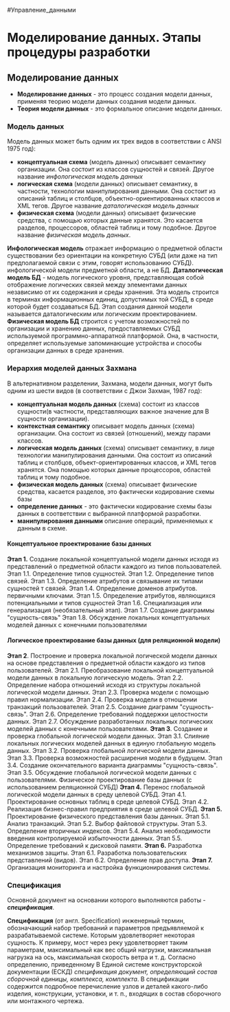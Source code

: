 #Управление_данными
# Моделирование данных. Этапы процедуры разработки

## Моделирование данных
- **Моделирование данных** - это процесс создания модели данных, применяя теорию модели данных создания модели данных. 
- **Теория модели данных** - это формальное описание модели данных.

### Модель данных
Модель данных может быть одним их трех видов в соответствии с ANSI 1975 год):
- **концептуальная схема** (модель данных) описывает семантику организации. Она состоит из классов сущностей и связей. Другое название *инфологическая модель данных* 
- **логическая схема** (модели данных) описывает семантику, в частности, технологии манипулирования данными. Она состоит из описаний таблиц и столбцов, объектно-ориентированных классов и XML тегов. Другое название *даталогическая модель данных* 
- **физическая схема** (модели данных) описывает физические средства, с помощью которых данные хранятся. Это касается разделов, процессоров, областей таблиц и тому подобное. Другое название *физическая модель данных*.

**Инфологическая модель** отражает информацию о предметной области существовании без ориентации на конкретную СУБД (или даже на тип предполагаемой связи с этим, говорят использованию СУБД). инфологической модели предметной области, а не БД.
**Даталогическая модель БД** - модель логического уровня, представляющая собой отображение логических связей между элементами данных независимо от их содержания и среды хранения. Эта модель строится в терминах информационных единиц, допустимых той СУБД, в среде которой будет создаваться БД. Этап создания данной модели называется даталогическим или логическим проектированием.
**Физическая модель БД** строится с учетом возможностей по  организации и хранению данных, предоставляемых СУБД используемой программно-аппаратной платформой. Она, в частности, определяет используемые запоминающие устройства и способы организации данных в среде хранения.

### Иерархия моделей данных Захмана
 В альтернативном разделении, Захмана, модели данных, могут быть одним из шести видов (в соответствии с Джои Захман, 1987 год):  
 - **концептуальная модель данных** (схема) состоит из классов сущности(в частности, представляющих важное значение для B сущности организации). 
 - **контекстная семантику** описывает модель данных (схема) организации. Она состоит из связей (отношений), между парами классов. 
 - **логическая модель данных** (схема) описывает семантику, в лице технологии манипулирования данными. Она состоит из описаний таблиц и столбцов, объект-ориентированных классов, и XML тегов хранятся. Она помощью которых данные процессоров, областей таблиц и тому подобное. 
 - **физическая модель данных** (схема) описывает физические средства, касается разделов, это фактически кодирование схемы базы 
 - **определение данных** - это фактически кодирование схемы базы данных в соответствии с выбранной платформой разработки. 
 - **манипулирования данными** описание операций, применяемых к данным в схеме.

#### Концептуальное проектирование базы данных 
**Этап 1.** Создание локальной концептуальной модели данных исходя из представлений о предметной области каждого из типов пользователей.
	Этап 1.1. Определение типов сущностей. 
	Этап 1.2. Определение типов связей. 
	Этап 1.3. Определение атрибутов и связывание их типами сущностей т связей. 
	Этап 1.4. Определение доменов атрибутов. первичными ключами. 
	Этап 1.5. Определение атрибутов, являющихся потенциальными и типов сущностей 
	Этап 1.6. Специализация или генерализация (необязательный этап). 
	Этап 1.7. Создание диаграммы "сущность-связь" 
	Этап 1.8. Обсуждение локальных концептуальных моделей данных с конечными пользователями

#### Логическое проектирование базы данных (для реляционной модели)

**Этап 2**. Построение и проверка локальной логической модели данных на основе представления о предметной области каждого из типов пользователей.
	Этап 2.1. Преобразование локальной концептуальной модели данных в локальную логическую модель.
	Этап 2.2. Определение набора отношений исходя из структуры локальной логической модели данных.
	Этап 2.3. Проверка модели с помощью правил нормализации.
	Этап 2.4. Проверка модели в отношении транзакций пользователей.
	Этап 2.5. Создание диаграмм "сущность-связь".
	Этап 2.6. Определение требований поддержки целостности данных.
	Этап 2.7. Обсуждение разработанных локальных логических моделей данных с конечными пользователями.
**Этап 3**. Создание и проверка глобальной логической модели данных.
	Этап 3.1. Слияние локальных логических моделей данных в единую глобальную модель данных.
	Этап 3.2. Проверка глобальной логической модели данных.
	Этап 3.3. Проверка возможностей расширения модели в будущем.
	Этап 3.4. Создание окончательного варианта диаграммы "сущность-связь".
	Этап 3.5. Обсуждение глобальной логической модели данных с пользователями. Физическое проектирование базы данных (с использованием реляционной СУБД)
**Этап 4.** Перенос глобальной логической модели данных в среду целевой СУБД.
	Этап 4.1. Проектирование основных таблиц в среде целевой СУБД.
	Этап 4.2. Реализация бизнес-правил предприятия в среде целевой СУБД.
**Этап 5.** Проектирование физического представления базы данных.
	Этап 5.1. Анализ транзакций.
	Этап 5.2. Выбор файловой структуры.
	Этап 5.3. Определение вторичных индексов.
	Этап 5.4. Анализ необходимости введения контролируемой избыточности данных.
	Этап 5.5. Определение требований к дисковой памяти.
**Этап 6.** Разработка механизмов защиты.
	Этап 6.1. Разработка пользовательских представлений (видов).
	Этап 6.2. Определение прав доступа.
**Этап 7.** Организация мониторинга и настройка функционирования системы.

### Спецификация 
Основной документ на основании которого выполняются работы - ***спецификация***.

**Спецификация** (от англ. Specification) инженерный термин, обозначающий набор требований и параметров предъявляемой к разрабатываемой системе. Которым удовлетворяет некоторая сущность. К примеру, мост через реку удовлетворяет таким параметрам, максимальный как вес общий нагрузки, максимальная нагрузка на ось, максимальная скорость ветра и т. д.
Согласно определению, приведенному B Единой системе конструкторской документации (ЕСКД) *спецификация документ, определяющий состав сборочной единицы, комплекса, комплекта*. В спецификации содержится подробное перечисление узлов и деталей какого-либо изделия, конструкции, установки, и т. п., входящих в состав сборочного или монтажного чертежа.